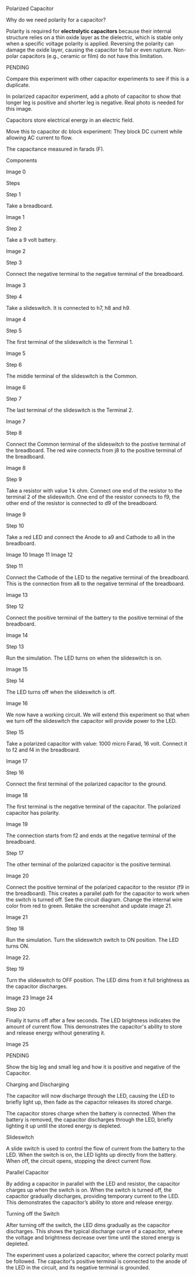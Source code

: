 Polarized Capacitor

Why do we need polarity for a capacitor?

Polarity is required for **electrolytic capacitors** because their internal structure relies on a thin oxide layer as the dielectric, which is stable only when a specific voltage polarity is applied. Reversing the polarity can damage the oxide layer, causing the capacitor to fail or even rupture. Non-polar capacitors (e.g., ceramic or film) do not have this limitation.

PENDING

Compare this experiment with other capacitor experiments to see if this is a duplicate.

In polarized capacitor experiment, add a photo of capacitor to show that longer leg is positive and shorter leg is negative. Real photo is needed for this image.

Capacitors store electrical energy in an electric field.

Move this to capacitor dc block experiment: They block DC current while allowing AC current to flow.

The capacitance measured in farads (F).

Components

Image 0

Steps

Step 1

Take a breadboard.

Image 1

Step 2

Take a 9 volt battery.

Image 2

Step 3

Connect the negative terminal to the negative terminal of the breadboard.

Image 3

Step 4

Take a slideswitch. It is connected to h7, h8 and h9.

Image 4

Step 5

The first terminal of the slideswitch is the Terminal 1.

Image 5

Step 6

The middle terminal of the slideswitch is the Common.

Image 6

Step 7

The last terminal of the slideswitch is the Terminal 2.

Image 7

Step 8

Connect the Common terminal of the slideswitch to the postive terminal of the breadboard. The red wire connects from j8 to the positive terminal of the breadboard.

Image 8

Step 9

Take a resistor with value 1 k ohm. Connect one end of the resistor to the terminal 2 of the slideswitch. One end of the resistor connects to f9, the other end of the resistor is connected to d9 of the breadboard.

Image 9

Step 10

Take a red LED and connect the Anode to a9 and Cathode to a8 in the breadboard.

Image 10
Image 11
Image 12

Step 11

Connect the Cathode of the LED to the negative terminal of the breadboard. This is the connection from a8 to the negative terminal of the breadboard.

Image 13

Step 12

Connect the positive terminal of the battery to the positive terminal of the breadboard.

Image 14

Step 13

Run the simulation. The LED turns on when the slideswitch is on.

Image 15

Step 14

The LED turns off when the slideswitch is off.

Image 16

We now have a working circuit. We will extend this experiment so that when we turn off the slideswitch the capacitor will provide power to the LED.

Step 15

Take a polarized capacitor with value: 1000 micro Farad, 16 volt. Connect it to f2 and f4 in the breadboard.

Image 17

Step 16

Connect the first terminal of the polarized capacitor to the ground.

Image 18

The first terminal is the negative terminal of the capacitor. The polarized capacitor has polarity.

Image 19

The connection starts from f2 and ends at the negative terminal of the breadboard.

Step 17

The other terminal of the polarized capacitor is the positive terminal.

Image 20

Connect the positive terminal of the polarized capacitor to the resistor (f9 in the breadboard). This creates a parallel path for the capacitor to work when the switch is turned off. See the circuit diagram. Change the internal wire color from red to green. Retake the screenshot and update image 21.

Image 21

Step 18

Run the simulation. Turn the slideswitch switch to ON position. The LED turns ON.

Image 22.

Step 19

Turn the slideswitch to OFF position. The LED dims from it full brightness as the capacitor discharges.

Image 23
Image 24

Step 20

Finally it turns off after a few seconds. The LED brightness indicates the amount of current flow. This demonstrates the capacitor's ability to store and release energy without generating it.

Image 25

PENDING

Show the big leg and small leg and how it is positive and negative of the Capacitor.

Charging and Discharging

The capacitor will now discharge through the LED, causing the LED to briefly light up, then fade as the capacitor releases its stored charge.

The capacitor stores charge when the battery is connected. When the battery is removed, the capacitor discharges through the LED, briefly lighting it up until the stored energy is depleted.

Slideswitch

A slide switch is used to control the flow of current from the battery to the LED. When the switch is on, the LED lights up directly from the battery. When off, the circuit opens, stopping the direct current flow.

Parallel Capacitor

By adding a capacitor in parallel with the LED and resistor, the capacitor charges up when the switch is on. When the switch is turned off, the capacitor gradually discharges, providing temporary current to the LED. This demonstrates the capacitor’s ability to store and release energy.

Turning off the Switch

After turning off the switch, the LED dims gradually as the capacitor discharges. This shows the typical discharge curve of a capacitor, where the voltage and brightness decrease over time until the stored energy is depleted.

The experiment uses a polarized capacitor, where the correct polarity must be followed. The capacitor's positive terminal is connected to the anode of the LED in the circuit, and its negative terminal is grounded.
